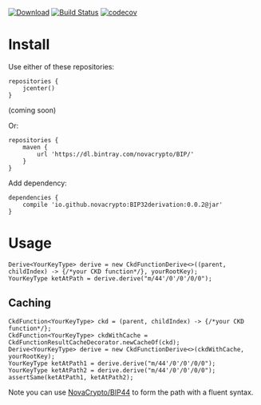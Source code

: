 [![Download](https://api.bintray.com/packages/novacrypto/BIP/BIP32derivation/images/download.svg)](https://bintray.com/novacrypto/BIP/BIP32derivation/_latestVersion) [![Build Status](https://travis-ci.org/NovaCrypto/BIP32derivation.svg?branch=master)](https://travis-ci.org/NovaCrypto/BIP32derivation) [![codecov](https://codecov.io/gh/NovaCrypto/BIP32derivation/branch/master/graph/badge.svg)](https://codecov.io/gh/NovaCrypto/BIP32derivation)

# Install

Use either of these repositories:

```
repositories {
    jcenter()
}
```
(coming soon)

Or:

```
repositories {
    maven {
        url 'https://dl.bintray.com/novacrypto/BIP/'
    }
}
```

Add dependency:

```
dependencies {
    compile 'io.github.novacrypto:BIP32derivation:0.0.2@jar'
}

```

# Usage

```
Derive<YourKeyType> derive = new CkdFunctionDerive<>((parent, childIndex) -> {/*your CKD function*/}, yourRootKey);
YourKeyType ketAtPath = derive.derive("m/44'/0'/0'/0/0");
```

## Caching

```
CkdFunction<YourKeyType> ckd = (parent, childIndex) -> {/*your CKD function*/};
CkdFunction<YourKeyType> ckdWithCache = CkdFunctionResultCacheDecorator.newCacheOf(ckd);
Derive<YourKeyType> derive = new CkdFunctionDerive<>(ckdWithCache, yourRootKey);
YourKeyType ketAtPath1 = derive.derive("m/44'/0'/0'/0/0");
YourKeyType ketAtPath2 = derive.derive("m/44'/0'/0'/0/0");
assertSame(ketAtPath1, ketAtPath2);
```

Note you can use [NovaCrypto/BIP44](https://github.com/NovaCrypto/BIP44) to form the path with a fluent syntax.
